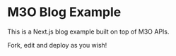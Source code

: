 # M3O Blog Example

This is a Next.js blog example built on top of M3O APIs. 

Fork, edit and deploy as you wish!
